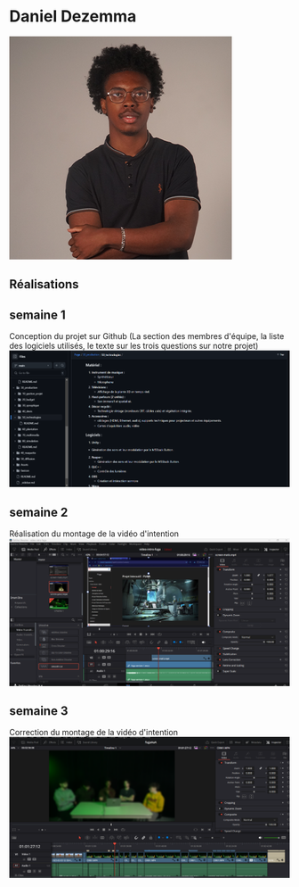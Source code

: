 # Daniel Dezemma
 ![Daniel](../../Assets/Images/Membres/daniel_dezemma/daniel.png)
 ## Réalisations
 <!-- Une image par semaine de la réalisation dont tu es le plus fier avec une légende -->
## semaine 1
Conception du projet sur Github (La section des membres d'équipe, la liste des logiciels utilisés, le texte sur les trois questions sur notre projet) 
 ![realisation1](../../Assets/Images/Membres/daniel_dezemma/realisation1.PNG)
## semaine 2
Réalisation du montage de la vidéo d'intention
 ![realisation2](../../Assets/Images/Membres/daniel_dezemma/davinci-edit-1.png)
## semaine 3
Correction du montage de la vidéo d'intention
![relaisation3](../../Assets/Images/Membres/daniel_dezemma/relaisation3.PNG)
